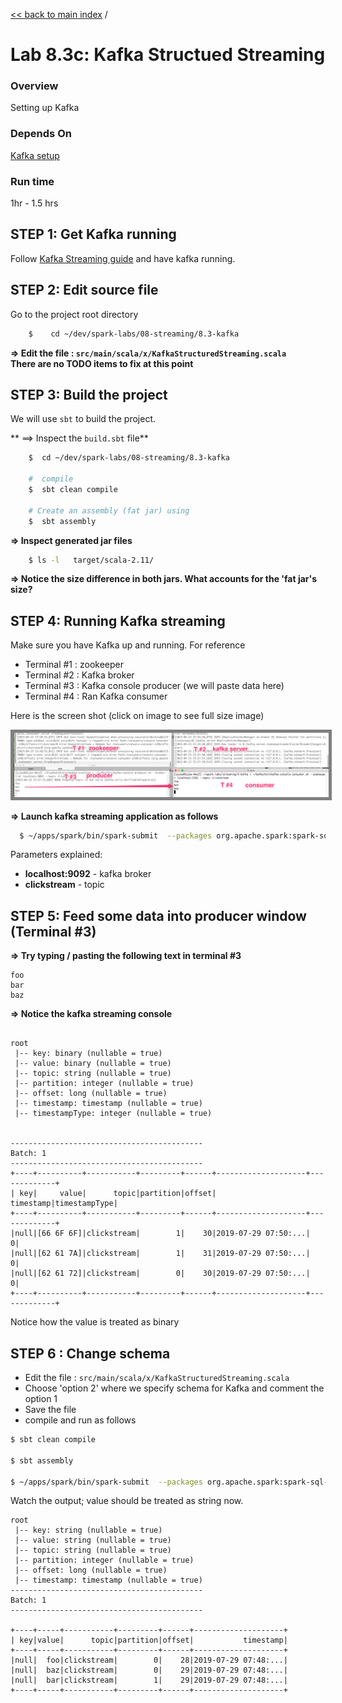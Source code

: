 <link rel='stylesheet' href='../../assets/css/main.css'/>

[<< back to main index](../../README.md)  /  

# Lab 8.3c: Kafka Structued Streaming

### Overview
Setting up Kafka

### Depends On
[Kafka setup](1-kafka-setup.md)

### Run time
1hr - 1.5 hrs

## STEP 1: Get Kafka running
Follow [Kafka Streaming guide](1-kafka-setup.md) and have kafka running.

## STEP 2: Edit source file
Go to the project root directory
```bash
    $    cd ~/dev/spark-labs/08-streaming/8.3-kafka
```

**=> Edit the file : `src/main/scala/x/KafkaStructuredStreaming.scala`**  
**There are no TODO items to fix at this point**

## STEP 3: Build the project
We will use `sbt` to build the project.  

** ==> Inspect the `build.sbt` file**
```bash
    $  cd ~/dev/spark-labs/08-streaming/8.3-kafka

    #  compile
    $  sbt clean compile

    # Create an assembly (fat jar) using
    $  sbt assembly
```

**=> Inspect generated jar files**
```bash
    $ ls -l   target/scala-2.11/
```

**=> Notice the size difference in both jars.  What accounts for the 'fat jar's size?**   


## STEP 4: Running Kafka streaming
Make sure you have Kafka up and running.  For reference
* Terminal #1  : zookeeper
* Terminal #2  : Kafka broker
* Terminal #3  : Kafka console producer (we will paste data here)
* Terminal #4  : Ran Kafka consumer

Here is the screen shot (click on image to see full size image)

<a href="../../assets/images/8.3a-streaming-small.png"><img src="../../assets/images/8.3a-streaming-small.png" style="border: 5px solid grey; max-width:100%;"/></a>


**=> Launch kafka streaming application as follows**  
```bash
  $ ~/apps/spark/bin/spark-submit  --packages org.apache.spark:spark-sql-kafka-0-10_2.12:2.4.3    --master local[2]   --driver-class-path logging/        --class x.KafkaStructuredStreaming  target/scala-2.11/kafka-streaming-assembly-1.0.jar  'clickstream'
```

Parameters explained:
* **localhost:9092**   - kafka broker
* **clickstream** - topic

## STEP 5: Feed some data into producer window (Terminal #3)
**=> Try typing / pasting the following text in terminal #3**  
```
foo
bar
baz
```

**=> Notice the kafka streaming console**  
```console

root
 |-- key: binary (nullable = true)
 |-- value: binary (nullable = true)
 |-- topic: string (nullable = true)
 |-- partition: integer (nullable = true)
 |-- offset: long (nullable = true)
 |-- timestamp: timestamp (nullable = true)
 |-- timestampType: integer (nullable = true)


-------------------------------------------
Batch: 1
-------------------------------------------
+----+----------+-----------+---------+------+--------------------+-------------+
| key|     value|      topic|partition|offset|           timestamp|timestampType|
+----+----------+-----------+---------+------+--------------------+-------------+
|null|[66 6F 6F]|clickstream|        1|    30|2019-07-29 07:50:...|            0|
|null|[62 61 7A]|clickstream|        1|    31|2019-07-29 07:50:...|            0|
|null|[62 61 72]|clickstream|        0|    30|2019-07-29 07:50:...|            0|
+----+----------+-----------+---------+------+--------------------+-------------+

```

Notice how the value is treated as binary

## STEP 6 : Change schema
- Edit the file : `src/main/scala/x/KafkaStructuredStreaming.scala`
- Choose 'option 2' where we specify schema for Kafka and comment the option 1
- Save the file
- compile and run as follows

```bash
$ sbt clean compile

$ sbt assembly

$ ~/apps/spark/bin/spark-submit  --packages org.apache.spark:spark-sql-kafka-0-10_2.12:2.4.3     --master local[2]   --driver-class-path logging/        --class x.KafkaStructuredStreaming  target/scala-2.11/kafka-streaming-assembly-1.0.jar  'clickstream'

```

Watch the output;  value should be treated as string now.

```console
root
 |-- key: string (nullable = true)
 |-- value: string (nullable = true)
 |-- topic: string (nullable = true)
 |-- partition: integer (nullable = true)
 |-- offset: long (nullable = true)
 |-- timestamp: timestamp (nullable = true)
-------------------------------------------
Batch: 1
-------------------------------------------

+----+-----+-----------+---------+------+--------------------+
| key|value|      topic|partition|offset|           timestamp|
+----+-----+-----------+---------+------+--------------------+
|null|  foo|clickstream|        0|    28|2019-07-29 07:48:...|
|null|  baz|clickstream|        0|    29|2019-07-29 07:48:...|
|null|  bar|clickstream|        1|    29|2019-07-29 07:48:...|
+----+-----+-----------+---------+------+--------------------+

```
